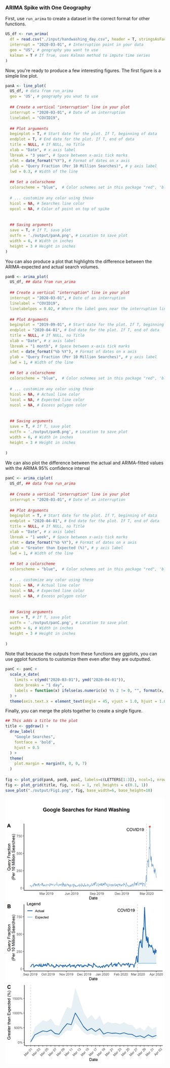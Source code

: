 
### ARIMA Spike with One Geography

First, use `run_arima` to create a dataset in the correct format for other functions.

```r
US_df <- run_arima(
  df = read.csv("./input/handwashing_day.csv", header = T, stringsAsFactor = F), # Data from gtrends
  interrupt = "2020-03-01", # Interruption point in your data
  geo = "US", # geography you want to use
  kalman = T # If True, uses Kalman method to impute time series
)
```

Now, you're ready to produce a few interesting figures. The first figure is a simple line plot.


```r
panA <- line_plot(
  US_df, # data from run_arima
  geo = 'US', # geography you wnat to use

  ## Create a vertical "interruption" line in your plot
  interrupt = "2020-03-01", # Date of an interruption
  linelabel = "COVID19",

  ## Plot arguments
  beginplot = T, # Start date for the plot. If T, beginning of data
  endplot = T, # End date for the plot. If T, end of data
  title = NULL, # If NULL, no Title
  xlab = "Date", # x axis label
  lbreak = "3 year", # Space between x-axis tick marks
  xfmt = date_format("%Y"), # Format of dates on x axis
  ylab = "Query Fraction (Per 10 Million Searches)", # y axis label
  lwd = 0.3, # Width of the line

  ## Set a colorscheme
  colorscheme = "blue",  # Color schemes set in this package "red", 'blue" or "jamaim"

  # ... customize any color using these
  hicol = NA, # Searches line color
  opcol = NA, # Color of point on top of spike


  ## Saving arguments
  save = T, # If T, save plot
  outfn = './output/panA.png', # Location to save plot
  width = 6, # Width in inches
  height = 3 # Height in inches
)
```

You can also produce a plot that highlights the difference between the ARIMA-expected and actual search volumes.

```r
panB <- arima_plot(
  US_df, ## data from run_arima

  ## Create a vertical "interruption" line in your plot
  interrupt = "2020-03-01", # Date of an interruption
  linelabel = "COVID19",
  linelabelpos = 0.02, # Where the label goes near the interruption line

  ## Plot Arguments
  beginplot = "2019-09-01", # Start date for the plot. If T, beginning of data
  endplot = "2020-04-01", # End date for the plot. If T, end of data
  title = NULL, # If NULL, no Title
  xlab = "Date", # x axis label
  lbreak = "1 month", # Space between x-axis tick marks
  xfmt = date_format("%b %Y"), # Format of dates on x axis
  ylab = "Query Fraction (Per 10 Million Searches)", # y axis label
  lwd = 1, # Width of the line

  ## Set a colorscheme
  colorscheme = "blue",  # Color schemes set in this package "red", 'blue" or "jamaim"

  # ... customize any color using these
  hicol = NA, # Actual line color
  locol = NA, # Expected line color
  nucol = NA, # Excess polygon color


  ## Saving arguments
  save = T, # If T, save plot
  outfn = './output/panB.png', # Location to save plot
  width = 6, # Width in inches
  height = 3 # Height in inches

)
```


We can also plot the difference between the actual and ARIMA-fitted values with the ARIMA 95% confidence interval


```r
panC <- arima_ciplot(
  US_df, ## data from run_arima

  ## Create a vertical "interruption" line in your plot
  interrupt = "2020-03-01", # Date of an interruption

  ## Plot Arguments
  beginplot = T, # Start date for the plot. If T, beginning of data
  endplot = "2020-04-01", # End date for the plot. If T, end of data
  title = NULL, # If NULL, no Title
  xlab = "Date", # x axis label
  lbreak = "1 week", # Space between x-axis tick marks
  xfmt = date_format("%b %Y"), # Format of dates on x axis
  ylab = "Greater than Expected (%)", # y axis label
  lwd = 1, # Width of the line

  ## Set a colorscheme
  colorscheme = "blue",  # Color schemes set in this package "red", 'blue" or "jamaim"

  # ... customize any color using these
  hicol = NA, # Actual line color
  locol = NA, # Expected line color
  nucol = NA, # Excess polygon color


  ## Saving arguments
  save = T, # If T, save plot
  outfn = './output/panC.png', # Location to save plot
  width = 6, # Width in inches
  height = 3 # Height in inches

)
```


Note that because the outputs from these functions are ggplots, you can use ggplot functions to customize them even after they are outputted.

```r
panC <- panC +
  scale_x_date(
    limits = c(ymd("2020-03-01"), ymd("2020-04-01")),
    date_breaks = "1 day",
    labels = function(x) ifelse(as.numeric(x) %% 2 != 0, "", format(x, format = "%b %d"))
  ) +
  theme(axis.text.x = element_text(angle = 45, vjust = 1.0, hjust = 1.0))
```


Finally, you can merge the plots together to create a single figure.

```r
## This adds a title to the plot
title <- ggdraw() +
  draw_label(
    "Google Searches",
    fontface = 'bold',
    hjust = 0.5
  ) +
  theme(
    plot.margin = margin(0, 0, 0, 7)
  )

fig <- plot_grid(panA, panB, panC, labels=c(LETTERS[1:3]), ncol=1, nrow=2, rel_heights=c(1,1))
fig <- plot_grid(title, fig, ncol = 1, rel_heights = c(0.1, 1))
save_plot("./output/Fig1.png", fig, base_width=6, base_height=10)
```

![arima-spike-onegeo](READMEcode/output/Fig1.png)
